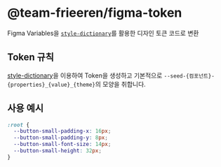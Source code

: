 # @team-frieeren/figma-token

Figma Variables을 [`style-dictionary`](https://amzn.github.io/style-dictionary/#/quick_start?id=node)를 활용한 디자인 토큰 코드로 변환

## Token 규칙

[style-dictionary](https://amzn.github.io/style-dictionary/#/quick_start?id=node)을 이용하여 Token을 생성하고 기본적으로 `--seed-{컴포넌트}-{properties}_{value}_{theme}`의 모양을 취합니다.

## 사용 예시

```css
:root {
  --button-small-padding-x: 16px;
  --button-small-padding-y: 8px;
  --button-small-font-size: 14px;
  --button-small-height: 32px;
}
```
